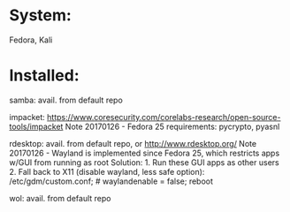 # System: 
  Fedora, Kali

# Installed:
samba:      avail. from default repo

impacket:   https://www.coresecurity.com/corelabs-research/open-source-tools/impacket
            Note 20170126 - Fedora 25 requirements: pycrypto, pyasnl

rdesktop:   avail. from default repo, or http://www.rdesktop.org/
            Note 20170126 - Wayland is implemented since Fedora 25, which restricts apps w/GUI from running as root
            Solution: 1. Run these GUI apps as other users
                      2. Fall back to X11 (disable wayland, less safe option):
                         /etc/gdm/custom.conf;
                         # waylandenable = false;
                         reboot

wol:        avail. from default repo
